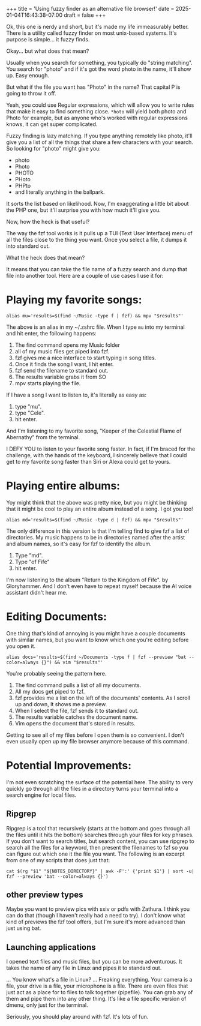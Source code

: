 +++
title = 'Using fuzzy finder as an alternative file browser!'
date = 2025-01-04T16:43:38-07:00
draft = false
+++

Ok, this one is nerdy and short, but it's made my life immeasurably better. There is a utility called fuzzy finder on most unix-based systems. It's purpose is simple... it fuzzy finds.

Okay... but what does that mean?

Usually when you search for something, you typically do "string matching". You search for "photo" and if it's got the word photo in the name, it'll show up. Easy enough.

But what if the file you want has "Photo" in the name? That capital P is going to throw it off.

Yeah, you could use Regular expressions, which will allow you to write rules that make it easy to find something close. `*hoto` will yield both photo and Photo for example, but as anyone who's worked with regular expressions knows, it can get super complicated.

Fuzzy finding is lazy matching. If you type anything remotely like photo, it'll give you a list of all the things that share a few characters with your search. So looking for "photo" might give you:

* photo
* Photo
* PHOTO
* PHoto
* PHPto
* and literally anything in the ballpark.

It sorts the list based on likelihood. Now, I'm exaggerating a little bit about the PHP one, but it'll surprise you with how much it'll give you.

Now, how the heck is that useful? 

The way the fzf tool works is it pulls up a TUI (Text User Interface) menu of all the files close to the thing you want. Once you select a file, it dumps it into standard out.

What the heck does that mean?

It means that you can take the file name of a fuzzy search and dump that file into another tool. Here are a couple of use cases I use it for:

# Playing my favorite songs:

```
alias mu='results=$(find ~/Music -type f | fzf) && mpv "$results"'
```

The above is an alias in my ~/.zshrc file. When I type `mu` into my terminal and hit enter, the following happens:
1. The find command opens my Music folder
2. all of my music files get piped into fzf.
3. fzf gives me a nice interface to start typing in song titles.
4. Once it finds the song I want, I hit enter.
5. fzf send the filename to standard out.
6. The results variable grabs it from SO
7. mpv starts playing the file.

If I have a song I want to listen to, it's literally as easy as:

1. type "mu".
2. type "Cele".
3. hit enter.

And I'm listening to my favorite song, "Keeper of the Celestial Flame of Abernathy" from the terminal.

I DEFY YOU to listen to your favorite song faster. In fact, if I'm braced for the challenge, with the hands of the keyboard, I sincerely believe that I could get to my favorite song faster than Siri or Alexa could get to yours.

# Playing entire albums:

Yoy might think that the above was pretty nice, but you might be thinking that it might be cool to play an entire album instead of a song. I got you too!
```
alias md='results=$(find ~/Music -type d | fzf) && mpv "$results"'
```

The only difference in this version is that I'm telling find to give fzf a list of directories. My music happens to be in directories named after the artist and album names, so it's easy for fzf to identify the album.

1. Type "md".
2. Type "of Fife"
3. hit enter.

I'm now listening to the album "Return to the Kingdom of Fife". by Gloryhammer. And I don't even have to repeat myself because the AI voice assistant didn't hear me.

# Editing Documents:

One thing that's kind of annoying is you might have a couple documents with similar names, but you want to know which one you're editing before you open it.

```
alias docs='results=$(find ~/Documents -type f | fzf --preview "bat --color=always {}") && vim "$results"'
```

You're probably seeing the pattern here.
1. The find command pulls a list of all my documents.
2. All my docs get piped to fzf.
3. fzf provides me a list on the left of the documents' contents. As I scroll up and down, It shows me a preview.
4. When I select the file, fzf sends it to standard out.
5. The results variable catches the document name.
6. Vim opens the document that's stored in results.

Getting to see all of my files before I open them is so convenient. I don't even usually open up my file browser anymore because of this command.

# Potential Improvements:

I'm not even scratching the surface of the potential here. The ability to very quickly go through all the files in a directory turns your terminal into a search engine for local files.

## Ripgrep

Ripgrep is a tool that recursively (starts at the bottom and goes through all the files until it hits the bottom) searches through your files for key phrases. If you don't want to search titles, but search content, you can use ripgrep to search all the files for a keyword, then present the filenames to fzf so you can figure out which one it the file you want. The following is an excerpt from one of my scripts that does just that:

```
cat $(rg "$1" "${NOTES_DIRECTORY}" | awk -F':' {'print $1'} | sort -u| fzf --preview 'bat --color=always {}')
```

## other preview types
Maybe you want to preview pics with sxiv or pdfs with Zathura. I think you can do that (though I haven't really had a need to try). I don't know what kind of previews the fzf tool offers, but I'm sure it's more advanced than just using bat.

## Launching applications
I opened text files and music files, but you can be more adventurous. It takes the name of any file in Linux and pipes it to standard out.

...
You know what's a file in Linux?
...
Freaking everything. Your camera is a file, your drive is a file, your microphone is a file. There are even files that just act as a place for to files to talk together (pipefile). You can grab any of them and pipe them into any other thing. It's like a file specific version of dmenu, only just for the terminal.

Seriously, you should play around with fzf. It's lots of fun.
